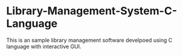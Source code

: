 # Library-Management-System-C-Language
This is an sample library management software develpoed using C language with interactive GUI.
